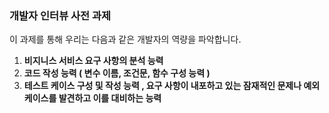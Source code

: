 
### 개발자 인터뷰 사전 과제

이 과제를 통해 우리는 다음과 같은 개발자의 역량을 파악합니다.

1. **비지니스 서비스 요구 사항의 분석 능력**
2. **코드 작성 능력 ( 변수 이름, 조건문, 함수 구성 능력 )**
3. **테스트 케이스 구성 및 작성 능력 , 요구 사항이 내포하고 있는 잠재적인 문제나 예외 케이스를 발견하고 이를 대비하는 능력**